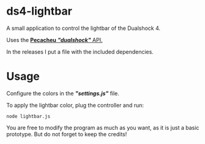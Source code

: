 # ds4-lightbar
A small application to control the lightbar of the Dualshock 4.

Uses the [**Pecacheu** **_"dualshock"_** API.](https://github.com/pecacheu/dualshock)

In the releases I put a file with the included dependencies.

# Usage
Configure the colors in the ***"settings.js"*** file.

To apply the lightbar color, plug the controller and run:
```
node lightbar.js
```
You are free to modify the program as much as you want, as it is just a basic prototype. But do not forget to keep the credits!

